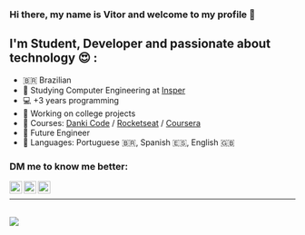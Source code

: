 ### Hi there, my name is Vitor and welcome to my profile 👋

## I'm Student, Developer and passionate about technology 😍 :

- 🇧🇷 Brazilian
- 🏫 Studying Computer Engineering at [Insper][insper]
- 💻 +3 years programming
- 🚧 Working on college projects
- 📝 Courses: [Danki Code][dankicode] / [Rocketseat][rocketseat] / [Coursera][coursera]
- 💭 Future Engineer
- 💬 Languages: Portuguese 🇧🇷, Spanish 🇪🇸, English 🇬🇧

### DM me to know me better:

[<img align="left" alt="LinkedIn" width="22px" src="https://cdn-icons-png.flaticon.com/512/145/145807.png" />][linkedin]
[<img align="left" alt="Twitter" width="22px" src="https://cdn4.iconfinder.com/data/icons/social-media-icons-the-circle-set/48/twitter_circle-512.png" />][twitter]
[<img align="left" alt="Instagram" width="22px" src="https://upload.wikimedia.org/wikipedia/commons/thumb/a/a5/Instagram_icon.png/2048px-Instagram_icon.png" />][instagram]

<br/>

---

<br/>

<picture>
  <source 
    srcset="https://github-readme-stats.vercel.app/api?username=thevitorhideki&show_icons=true&theme=codeSTACKr"
    media="(prefers-color-scheme: dark)"
  />
  <source
    srcset="https://github-readme-stats.vercel.app/api?username=thevitorhideki&show_icons=true"
    media="(prefers-color-scheme: light), (prefers-color-scheme: no-preference)"
  />
  <img align="center" src="https://github-readme-stats.vercel.app/api?username=thevitorhideki&show_icons=true" />
</picture>

[insper]: https://www.insper.edu.br/
[coursera]: https://www.coursera.org/
[dankicode]: https://cursos.dankicode.com/
[rocketseat]: https://app.rocketseat.com.br
[linkedin]: https://www.linkedin.com/in/vitor-hideki-katakura-9485031ab/
[twitter]: https://twitter.com/TheVitorGomez
[instagram]: https://www.instagram.com/thevitorgomez/
